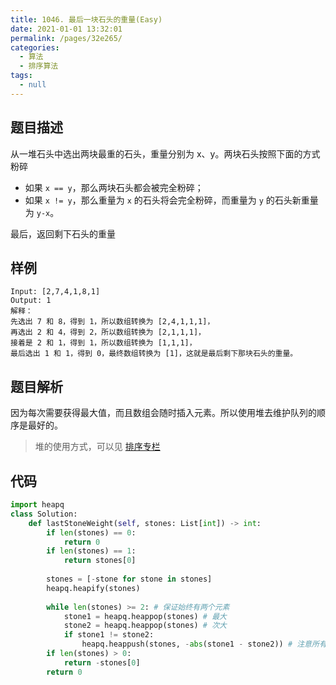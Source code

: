```yaml
---
title: 1046. 最后一块石头的重量(Easy)
date: 2021-01-01 13:32:01
permalink: /pages/32e265/
categories: 
  - 算法
  - 排序算法
tags: 
  - null
---
```


## 题目描述

从一堆石头中选出两块最重的石头，重量分别为 x、y。两块石头按照下面的方式粉碎

- 如果 `x == y`，那么两块石头都会被完全粉碎；
- 如果 `x != y`，那么重量为 `x` 的石头将会完全粉碎，而重量为 `y` 的石头新重量为 `y-x`。

最后，返回剩下石头的重量

## 样例

```
Input: [2,7,4,1,8,1]
Output: 1
解释：
先选出 7 和 8，得到 1，所以数组转换为 [2,4,1,1,1]，
再选出 2 和 4，得到 2，所以数组转换为 [2,1,1,1]，
接着是 2 和 1，得到 1，所以数组转换为 [1,1,1]，
最后选出 1 和 1，得到 0，最终数组转换为 [1]，这就是最后剩下那块石头的重量。
```

## 题目解析

因为每次需要获得最大值，而且数组会随时插入元素。所以使用堆去维护队列的顺序是最好的。

> 堆的使用方式，可以见 [排序专栏](/pages/38e915/)

## 代码

```python
import heapq
class Solution:
    def lastStoneWeight(self, stones: List[int]) -> int:
        if len(stones) == 0:
            return 0 
        if len(stones) == 1:
            return stones[0]
        
        stones = [-stone for stone in stones]
        heapq.heapify(stones)
        
        while len(stones) >= 2: # 保证始终有两个元素
            stone1 = heapq.heappop(stones) # 最大 
            stone2 = heapq.heappop(stones) # 次大 
            if stone1 != stone2:
                heapq.heappush(stones, -abs(stone1 - stone2)) # 注意所有的元素在处理和使用的时候要转负数
        if len(stones) > 0:
            return -stones[0]
        return 0 
```

